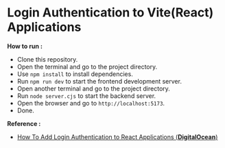 # Login Authentication to Vite(React) Applications

**How to run :**

- Clone this repository.
- Open the terminal and go to the project directory.
- Use `npm install` to install dependencies.
- Run `npm run dev` to start the frontend development server.
- Open another terminal and go to the project directory.
- Run `node server.cjs` to start the backend server.
- Open the browser and go to `http://localhost:5173`.
- Done.

**Reference :**

- [How To Add Login Authentication to React Applications (**DigitalOcean**)](https://www.digitalocean.com/community/tutorials/how-to-add-login-authentication-to-react-applications)
